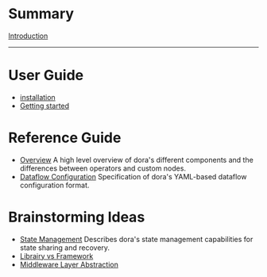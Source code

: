 # Summary

[Introduction](./introduction.md)

---

# User Guide

- [installation](./installation.md)
- [Getting started](./getting-started.md)

# Reference Guide


- [Overview](overview.md) A high level overview of dora's different components and the differences between operators and custom nodes.
- [Dataflow Configuration](dataflow-config.md) Specification of dora's YAML-based dataflow configuration format.

# Brainstorming Ideas

- [State Management](state-management.md) Describes dora's state management capabilities for state sharing and recovery.
- [Librairy vs Framework](rust-client.md)
- [Middleware Layer Abstraction](./communication-layer.md)